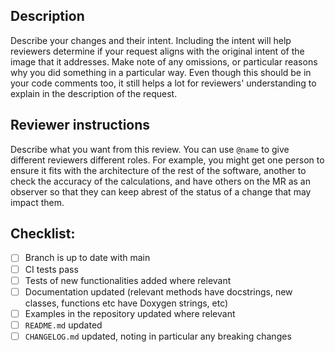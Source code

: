 
## Description

Describe your changes and their intent. Including the intent will help reviewers determine if your request aligns with the original intent of the image that it addresses. Make note of any omissions, or particular reasons why you did something in a particular way. Even though this should be in your code comments too, it still helps a lot for reviewers' understanding to explain in the description of the request.

## Reviewer instructions

Describe what you want from this review. You can use `@name` to give different reviewers different roles. For example, you might get one person to ensure it fits with the architecture of the rest of the software, another to check the accuracy of the calculations, and have others on the MR as an observer so that they can keep abrest of the status of a change that may impact them.

## Checklist:
- [ ] Branch is up to date with main
- [ ] CI tests pass
- [ ] Tests of new functionalities added where relevant
- [ ] Documentation updated (relevant methods have docstrings, new classes, functions etc have Doxygen strings, etc)
- [ ] Examples in the repository updated where relevant
- [ ] `README.md` updated
- [ ] `CHANGELOG.md` updated, noting in particular any breaking changes
